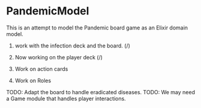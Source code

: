 # PandemicModel

This is an attempt to model the Pandemic board game as an Elixir domain model.

1. work with the infection deck and the board. (/)

2. Now working on the player deck (/)

3. Work on action cards

4. Work on Roles

TODO: Adapt the board to handle eradicated diseases.
TODO: We may need a Game module that handles player interactions.
